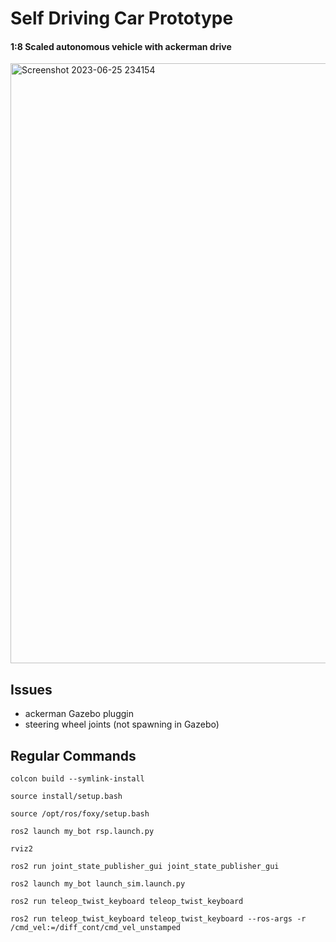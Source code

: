 # Self Driving Car Prototype
#### 1:8 Scaled autonomous vehicle with ackerman drive




<img width="960" alt="Screenshot 2023-06-25 234154" src="https://github.com/adijams01/ros2_self_driving_car_prototype/assets/92617405/66a4c34e-ed83-422d-91cd-6839d52eb2a3">

## Issues
* ackerman Gazebo pluggin
* steering wheel joints (not spawning in Gazebo)

## Regular Commands
```
colcon build --symlink-install
```
```
source install/setup.bash
```
```
source /opt/ros/foxy/setup.bash
```
```
ros2 launch my_bot rsp.launch.py
```
```
rviz2
```
```
ros2 run joint_state_publisher_gui joint_state_publisher_gui
```
```
ros2 launch my_bot launch_sim.launch.py
```
```
ros2 run teleop_twist_keyboard teleop_twist_keyboard
```
```
ros2 run teleop_twist_keyboard teleop_twist_keyboard --ros-args -r /cmd_vel:=/diff_cont/cmd_vel_unstamped
```

